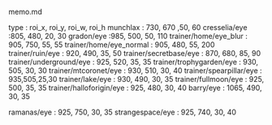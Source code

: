 memo.md

type : roi_x, roi_y, roi_w, roi_h
munchlax : 730, 670 ,50, 60
cresselia/eye :805, 480, 20, 30
gradon/eye :985, 500, 50, 110
trainer/home/eye_blur : 905, 750, 55, 55
trainer/home/eye_normal : 905, 480, 55, 200
trainer/ruin/eye : 920, 490, 35, 50
trainer/secretbase/eye : 870, 680, 85, 90
trainer/underground/eye : 925, 520, 35, 35
trainer/trophygarden/eye : 930, 505, 30, 30
trainer/mtcoronet/eye : 930, 510, 30, 40
trainer/spearpillar/eye : 935,505,25,30
trainer/lake/eye : 930, 490, 30, 35
trainer/fullmoon/eye : 925, 500, 35, 35 
trainer/halloforigin/eye : 925, 480, 30, 40
barry/eye : 1065, 490, 30, 35

ramanas/eye : 925, 750, 30, 35
strangespace/eye : 925, 740, 30, 40